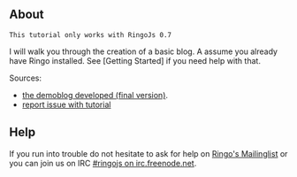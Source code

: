 About
---------

`This tutorial only works with RingoJs 0.7`

I will walk you through the creation of a basic blog. A assume you already have Ringo installed. See [Getting Started] if you need help with that.

Sources:

  * [the demoblog developed (final version)](http://github.com/oberhamsi/ringo-tutorial-demoblog).
  * [report issue with tutorial](http://github.com/oberhamsi/ringo-webtutorial/issues)

Help
------
If you run into trouble do not hesitate to ask for help on [Ringo's Mailinglist](http://groups.google.com/group/ringojs) or you can join us on IRC [#ringojs on irc.freenode.net](http://ringojs.com/bot/join).

